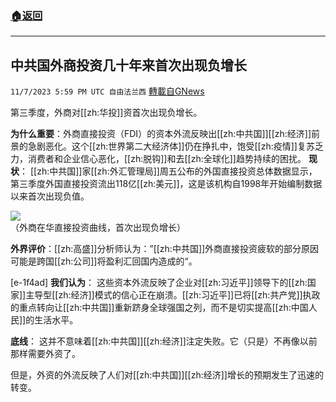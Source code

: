 ###  [:house:返回](README.md)
---


## 中共国外商投资几十年来首次出现负增长
`11/7/2023 5:59 PM UTC 自由法兰西` [轉載自GNews](https://gnews.org/articles/1937693)

第三季度，外商对[[zh:华投]]资首次出现负增长。

  **为什么重要**：外商直接投资（FDI）的资本外流反映出[[zh:中共国]][[zh:经济]]前景的急剧恶化。这个[[zh:世界第二大经济体]]仍在挣扎中，饱受[[zh:疫情]]复苏乏力，消费者和企业信心恶化，[[zh:脱钩]]和去[[zh:全球化]]趋势持续的困扰。
  **现状**： [[zh:中共国]]家[[zh:外汇管理局]]周五公布的外国直接投资总体数据显示，第三季度外国直接投资流出118亿[[zh:美元]]，这是该机构自1998年开始编制数据以来首次出现负值。

![](https://pbs.twimg.com/card_img/1721878067017285632/SQNpuQGL?format=jpg&name=medium)  
（外商在华直接投资曲线，首次出现负增长）

**外界评价**：[[zh:高盛]]分析师认为：”[[zh:中共国]]外商直接投资疲软的部分原因可能是跨国[[zh:公司]]将盈利汇回国内造成的“。

  
[e-1f4ad] **我们认为**： 这些资本外流反映了企业对[[zh:习近平]]领导下的[[zh:国家]]主导型[[zh:经济]]模式的信心正在崩溃。[[zh:习近平]]已将[[zh:共产党]]执政的重点转向让[[zh:中共国]]重新跻身全球强国之列，而不是切实提高[[zh:中国人民]]的生活水平。

  

**底线**： 这并不意味着[[zh:中共国]][[zh:经济]]注定失败。它（只是）不再像以前那样需要外资了。

  

但是，外资的外流反映了人们对[[zh:中共国]][[zh:经济]]增长的预期发生了迅速的转变。
